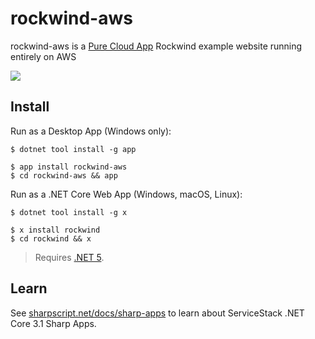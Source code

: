 # rockwind-aws

rockwind-aws is a [Pure Cloud App](https://sharpscript.net/docs/sharp-apps#pure-cloud-apps) Rockwind example website running entirely on AWS

![](https://raw.githubusercontent.com/ServiceStack/sharpscript/master/src/wwwroot/assets/img/screenshots/rockwind.png)

## Install

Run as a Desktop App (Windows only):

    $ dotnet tool install -g app

    $ app install rockwind-aws
    $ cd rockwind-aws && app

Run as a .NET Core Web App (Windows, macOS, Linux):

    $ dotnet tool install -g x

    $ x install rockwind
    $ cd rockwind && x

> Requires [.NET 5](https://www.microsoft.com/net/download/).

## Learn

See [sharpscript.net/docs/sharp-apps](http://sharpscript.net/docs/sharp-apps) to learn about ServiceStack .NET Core 3.1 Sharp Apps.
